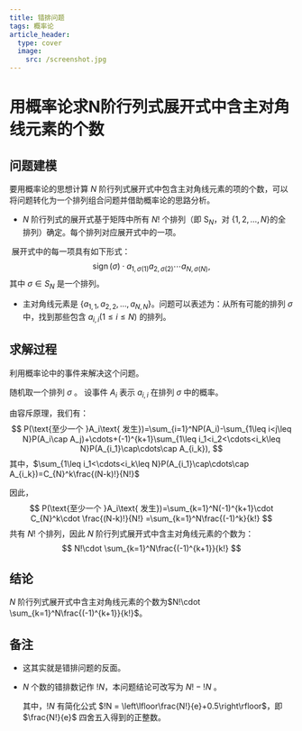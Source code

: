 ```yaml
---
title: 错排问题
tags: 概率论
article_header:
  type: cover
  image:
    src: /screenshot.jpg
---
```

# 用概率论求N阶行列式展开式中含主对角线元素的个数

## 问题建模

要用概率论的思想计算 $N$ 阶行列式展开式中包含主对角线元素的项的个数，可以将问题转化为一个排列组合问题并借助概率论的思路分析。

- $N$ 阶行列式的展开式基于矩阵中所有 $N!$ 个排列（即 $\text{S}_N$，对 $\{1, 2, \dots, N\}$的全排列）确定。每个排列对应展开式中的一项。

​	展开式中的每一项具有如下形式：
$$
\operatorname{sign}(\sigma)\cdot a_{1,\sigma(1)}a_{2,\sigma(2)}\cdots a_{N,\sigma(N)},
$$
​	其中 $\sigma\in S_{N}$ 是一个排列。

- 主对角线元素是 $\{a_{1,1},a_{2,2},\ldots,a_{N,N}\}$。问题可以表述为：从所有可能的排列 $\sigma$ 中，找到那些包含 $a_{i,i} (1 \leq i \leq N)$ 的排列。

## 求解过程

利用概率论中的事件来解决这个问题。

随机取一个排列 $\sigma$ 。 设事件 $A_i$ 表示 $a_{i, i}$ 在排列 $\sigma$ 中的概率。

由容斥原理，我们有：
$$
P(\text{至少一个 }A_i\text{ 发生})=\sum_{i=1}^NP(A_i)-\sum_{1\leq i<j\leq N}P(A_i\cap A_j)+\cdots+(-1)^{k+1}\sum_{1\leq i_1<i_2<\cdots<i_k\leq N}P(A_{i_1}\cap\cdots\cap A_{i_k}),
$$
其中，$\sum_{1\leq i_1<\cdots<i_k\leq N}P(A_{i_1}\cap\cdots\cap A_{i_k})=C_{N}^k\frac{(N-k)!}{N!}$

因此，
$$
P(\text{至少一个 }A_i\text{ 发生})=\sum_{k=1}^N(-1)^{k+1}\cdot C_{N}^k\cdot \frac{(N-k)!}{N!}
=\sum_{k=1}^N\frac{(-1)^k}{k!}
$$
共有 $N!$ 个排列，因此 $N$ 阶行列式展开式中含主对角线元素的个数为：
$$
N!\cdot \sum_{k=1}^N\frac{(-1)^{k+1}}{k!}
$$

## 结论

 $N$ 阶行列式展开式中含主对角线元素的个数为$N!\cdot \sum_{k=1}^N\frac{(-1)^{k+1}}{k!}$。

## 备注

- 这其实就是错排问题的反面。 

- $N$ 个数的错排数记作 $!N$，本问题结论可改写为 $N! - !N$ 。

  其中，$!N$ 有简化公式 $!N = \left\lfloor\frac{N!}{e}+0.5\right\rfloor$，即 $\frac{N!}{e}$ 四舍五入得到的正整数。